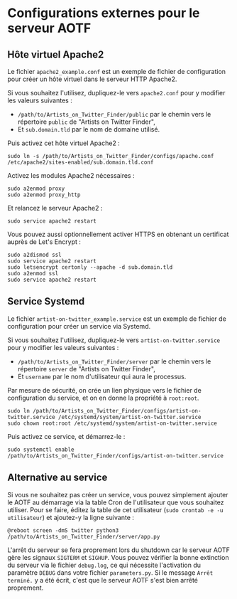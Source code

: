 # Configurations externes pour le serveur AOTF

## Hôte virtuel Apache2

Le fichier `apache2_example.conf` est un exemple de fichier de configuration pour créer un hôte virtuel dans le serveur HTTP Apache2.

Si vous souhaitez l'utilisez, dupliquez-le vers `apache2.conf` pour y modifier les valeurs suivantes :
* `/path/to/Artists_on_Twitter_Finder/public` par le chemin vers le répertoire `public` de "Artists on Twitter Finder",
* Et `sub.domain.tld` par le nom de domaine utilisé.

Puis activez cet hôte virtuel Apache2 :
```
sudo ln -s /path/to/Artists_on_Twitter_Finder/configs/apache.conf /etc/apache2/sites-enabled/sub.domain.tld.conf
```

Activez les modules Apache2 nécessaires :
```
sudo a2enmod proxy
sudo a2enmod proxy_http
```

Et relancez le serveur Apache2 :
```
sudo service apache2 restart
```

Vous pouvez aussi optionnellement activer HTTPS en obtenant un certificat auprès de Let's Encrypt :
```
sudo a2dismod ssl
sudo service apache2 restart
sudo letsencrypt certonly --apache -d sub.domain.tld
sudo a2enmod ssl
sudo service apache2 restart
```

## Service Systemd

Le fichier `artist-on-twitter_example.service` est un exemple de fichier de configuration pour créer un service via Systemd.

Si vous souhaitez l'utilisez, dupliquez-le vers `artist-on-twitter.service` pour y modifier les valeurs suivantes :
* `/path/to/Artists_on_Twitter_Finder/server` par le chemin vers le répertoire `server` de "Artists on Twitter Finder",
* Et `username` par le nom d'utilisateur qui aura le processus.

Par mesure de sécurité, on crée un lien physique vers le fichier de configuration du service, et on en donne la propriété à `root:root`.
```
sudo ln /path/to/Artists_on_Twitter_Finder/configs/artist-on-twitter.service /etc/systemd/system/artist-on-twitter.service
sudo chown root:root /etc/systemd/system/artist-on-twitter.service
```

Puis activez ce service, et démarrez-le :
```
sudo systemctl enable /path/to/Artists_on_Twitter_Finder/configs/artist-on-twitter.service
```

## Alternative au service

Si vous ne souhaitez pas créer un service, vous pouvez simplement ajouter le AOTF au démarrage via la table Cron de l'utilisateur que vous souhaitez utiliser.
Pour se faire, éditez la table de cet utilisateur (`sudo crontab -e -u utilisateur`) et ajoutez-y la ligne suivante :
```
@reboot screen -dmS twitter python3 /path/to/Artists_on_Twitter_Finder/server/app.py
```

L'arrêt du serveur se fera proprement lors du shutdown car le serveur AOTF gère les signaux `SIGTERM` et `SIGHUP`. Vous pouvez vérifier la bonne extinction du serveur via le fichier `debug.log`, ce qui nécessite l'activation du paramètre `DEBUG` dans votre fichier `parameters.py`. Si le message `Arrêt terminé.` y a été écrit, c'est que le serveur AOTF s'est bien arrêté proprement.
